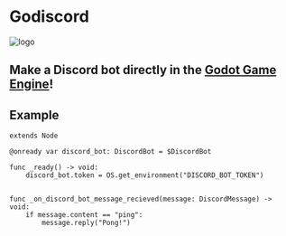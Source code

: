 # Godiscord
![logo](https://github.com/user-attachments/assets/aaf807af-890c-49b1-9e9a-6d5504b777e8)

## Make a Discord bot directly in the [Godot Game Engine](https://godotengine.org/)!

## Example
```gdscript
extends Node

@onready var discord_bot: DiscordBot = $DiscordBot

func _ready() -> void:
    discord_bot.token = OS.get_environment("DISCORD_BOT_TOKEN")


func _on_discord_bot_message_recieved(message: DiscordMessage) -> void:
    if message.content == "ping":
        message.reply("Pong!")
```
